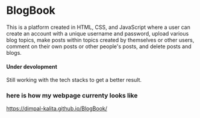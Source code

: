 # BlogBook
This is a platform created in HTML, CSS, and JavaScript where a user can create an account with a unique username and password, upload various blog topics, make posts within topics created by themselves or other users, comment on their own posts or other people's posts, and delete posts and blogs.
#### Under devolopment
Still working with the tech stacks to get a better result.

### here is how my webpage currenty looks like
https://dimpal-kalita.github.io/BlogBook/